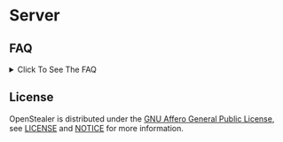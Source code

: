 # Server

## FAQ

<details>
    <summary>Click To See The FAQ
    </summary>
    
- Can you give any detail on the panel/api/server language ?
  - JavaScript (using Node.JS JavaScript Engine)
  - Using [Express](https://github.com/expressjs/express) as web server and the view engine [EJS](https://github.com/mde/ejs)
  
- What will the server handle ?
    - Panel (will use [API](https://www.redhat.com/en/topics/api/what-are-application-programming-interfaces))
        - Logs Show (with filters)
        - Logs Download
        - Stub Build
        
    - [API](https://www.redhat.com/en/topics/api/what-are-application-programming-interfaces) requests
        - Auth
        - Logs receiving
        - Logs sending (for Panel Logs Download & webhook/telegram sending)
        - Stub build
        - Rate Limit(from the API itself against the abuser)
</details>

## License

OpenStealer is distributed under the [GNU Affero General Public License](https://www.gnu.org/licenses/agpl-3.0.en.html), see [LICENSE](https://github.com/OpenStealer/Server/blob/main/LICENSE.md) and [NOTICE](https://github.com/OpenStealer/Server/blob/main/NOTICE.md) for more information.
